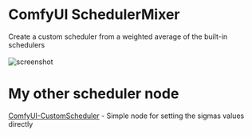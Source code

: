 # ComfyUI SchedulerMixer
Create a custom scheduler from a weighted average of the built-in schedulers
<br />
<br />
![screenshot](https://github.com/BlakeOne/ComfyUI-SchedulerMixer/assets/30273164/4224917d-cdf3-4c2f-8952-87269bfe1e08)
<BR  >
# My other scheduler node
[ComfyUI-CustomScheduler](https://github.com/BlakeOne/ComfyUI-CustomScheduler) - Simple node for setting the sigmas values directly
